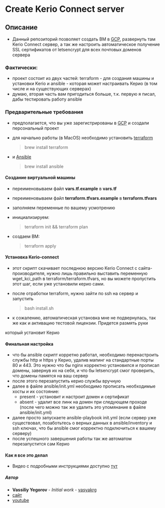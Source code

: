 # Create Kerio Connect server

## Описание
- Данный репозиторий позволяет создать ВМ в [GCP](https://console.cloud.google.com), развернуть там Kerio Connect сервер, а так же настроить автоматическое получение SSL сертификатов от letsencrypt для всех почтовых доменов сервера

### Фактически:
- проект состоит из двух частей: terraform - для создания машины и установки Kerio и ansible - которая может настраивать Керио (в том числе и на существующих серверах)
- думаю, вторая часть вам пригодиться больше, т.к. первую я писал, дабы тестировать работу ansible

### Предварительные требования
- предполагается, что вы уже зарегистрированы в [GCP](https://console.cloud.google.com) и создали персональный проект
- для начально работы (в MacOS) необходимо установить [terraform](https://www.terraform.io)
  > brew install terraform

- и [Ansible](https://docs.ansible.com)
  > brew install ansible

#### Создание виртуальной машины
- переименовываем файл **vars.tf.example** в **vars.tf**
- переименовываем файл **terraform.tfvars.example** в **terraform.tfvars**
- заполняем переменные по вашему усмотрению

- инициализируем:
 	> terraform init && terraform plan

- создаем ВМ:
 	> terraform apply

#### Установка Kerio-connect
- этот скрипт скачивает последнюю версию Kerio Connect с сайта-производителя, нужно лишь правильно выставить переменную wget_kci_path в terraform/terraform.tfvars, но вы можете пропустить этот шаг, если уже установили керио сами.
- после отработки terraform, нужно зайти по ssh на сервер и запустить
	> bash install.sh

- к сожалению, автоматическая установка мне не подвернулась, так же как и активацию тестовой лицензии. Придется размять руки

который установит Керио

#### Финальная настройка
- что бы ansible скрипт корретно работал, необходимо перенастроить службы http и https у Керио, удалив мапинг на стандартные порты 80 и 443. Это нужно что бы nginx корректно установился и прописал домены, завернув их на себя, и что бы letsencrypt смог проверить, что домены памятся на ваш сервер
- после этого перезапустить керио службы вручную
- далее в файле ansible/init.yml необходимо прописать необходимые хосты и их состояние:
	- present - установит и настроит домен и сертификат
	- absent - удалит все линк на домен при следующем проходе (после чего можно так же удалить это упомянание в файле ansible/init.yml)
- далее просто запускаете ansible-playbook init.yml (если сервер уже существовал, позаботьтесь о верных данных в ansible/inventory и ssh ключах, что бы ansible смог корректно подключиться к вашему серверу)
- после успешного завершения работы так же автоматом перезапустится сам Керио

#### Как я все это делал
- Видео с подробными инструкциями доступно [тут]()

##### Автор
- **Vassiliy Yegorov** - *Initial work* - [vasyakrg](https://github.com/vasyakrg)
- [сайт](vk.com/realmanual)
- [youtube](youtube.com/realmanual)
